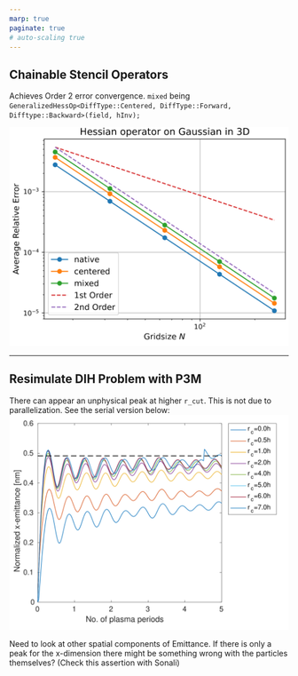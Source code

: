 ```yaml
---
marp: true
paginate: true
# auto-scaling true
---
```


## Chainable Stencil Operators
<!-- <br/> -->
Achieves Order 2 error convergence. `mixed` being `GeneralizedHessOp<DiffType::Centered, DiffType::Forward, Difftype::Backward>(field, hInv);`

![width:400px](figures/rel_error_avg.png)
<!-- ![width:400px](figures/x_emittance_serial.png) -->

---
## Resimulate DIH Problem with P3M

There can appear an unphysical peak at higher `r_cut`. This is not due to parallelization. See the serial version below:
![width:400px](figures/x_emittance_serial.png)

Need to look at other spatial components of Emittance. If there is only a peak for the x-dimension there might be something wrong with the particles themselves? (Check this assertion with Sonali)